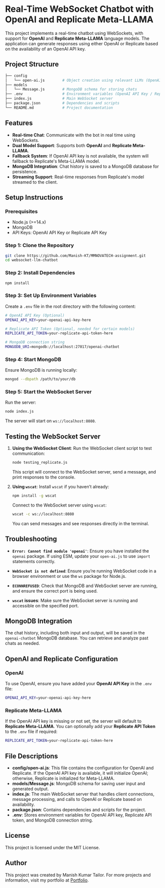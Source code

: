 # Real-Time WebSocket Chatbot with OpenAI and Replicate Meta-LLAMA

This project implements a real-time chatbot using WebSockets, with support for **OpenAI** and **Replicate Meta-LLAMA** language models. The application can generate responses using either OpenAI or Replicate based on the availability of an OpenAI API key.

## Project Structure

```bash
├── config                
│   └── open-ai.js        # Object creation using relevant LLMs (OpenAI/Replicate)
├── models
│   └── Message.js        # MongoDB schema for storing chats
├── .env                  # Environment variables (OpenAI API Key / Replicate Meta-LLAMA)
├── index.js              # Main WebSocket server
├── package.json          # Dependencies and scripts
└── README.md             # Project documentation
```

## Features
- **Real-time Chat**: Communicate with the bot in real time using WebSockets.
- **Dual Model Support**: Supports both **OpenAI** and **Replicate Meta-LLAMA**.
- **Fallback System**: If OpenAI API key is not available, the system will fallback to Replicate's Meta-LLAMA model.
- **MongoDB Integration**: Chat history is saved to a MongoDB database for persistence.
- **Streaming Support**: Real-time responses from Replicate's model streamed to the client.

## Setup Instructions

### Prerequisites
- Node.js (>=14.x)
- MongoDB
- API Keys: OpenAI API Key or Replicate API Key

### Step 1: Clone the Repository
```bash
git clone https://github.com/Manish-KT/MMNOVATECH-assignment.git
cd websocket-llm-chatbot
```

### Step 2: Install Dependencies
```bash
npm install
```

### Step 3: Set Up Environment Variables

Create a `.env` file in the root directory with the following content:

```bash
# OpenAI API Key (Optional)
OPENAI_API_KEY=your-openai-api-key-here

# Replicate API Token (Optional, needed for certain models)
REPLICATE_API_TOKEN=your-replicate-api-token-here

# MongoDB connection string
MONGODB_URI=mongodb://localhost:27017/openai-chatbot
```

### Step 4: Start MongoDB
Ensure MongoDB is running locally:

```bash
mongod --dbpath /path/to/your/db
```

### Step 5: Start the WebSocket Server
Run the server:

```bash
node index.js
```

The server will start on `ws://localhost:8080`.

## Testing the WebSocket Server

1. **Using the WebSocket Client**:
    Run the WebSocket client script to test communication:
    ```bash
    node testing_replicate.js
    ```
    This script will connect to the WebSocket server, send a message, and print responses to the console.

2. **Using `wscat`**:
    Install `wscat` if you haven’t already:
    ```bash
    npm install -g wscat
    ```
    Connect to the WebSocket server using `wscat`:
    ```bash
    wscat -c ws://localhost:8080
    ```
    You can send messages and see responses directly in the terminal.

## Troubleshooting

- **`Error: Cannot find module 'openai'`**: Ensure you have installed the `openai` package. If using ESM, update your `open-ai.js` to use `import` statements correctly.
  
- **`WebSocket is not defined`**: Ensure you’re running WebSocket code in a browser environment or use the `ws` package for Node.js.

- **`ECONNREFUSED`**: Check that MongoDB and WebSocket server are running, and ensure the correct port is being used.

- **`wscat` issues**: Make sure the WebSocket server is running and accessible on the specified port.

## MongoDB Integration

The chat history, including both input and output, will be saved in the `openai-chatbot` MongoDB database. You can retrieve and analyze past chats as needed.

## OpenAI and Replicate Configuration

### OpenAI
To use OpenAI, ensure you have added your **OpenAI API Key** in the `.env` file:

```bash
OPENAI_API_KEY=your-openai-api-key-here
```

### Replicate Meta-LLAMA
If the OpenAI API key is missing or not set, the server will default to **Replicate Meta-LLAMA**. You can optionally add your **Replicate API Token** to the `.env` file if required:

```bash
REPLICATE_API_TOKEN=your-replicate-api-token-here
```

## File Descriptions

- **config/open-ai.js**: This file contains the configuration for OpenAI and Replicate. If the OpenAI API key is available, it will initialize OpenAI; otherwise, Replicate is initialized for Meta-LLAMA.
- **models/Message.js**: MongoDB schema for saving user input and generated output.
- **index.js**: The main WebSocket server that handles client connections, message processing, and calls to OpenAI or Replicate based on availability.
- **package.json**: Contains dependencies and scripts for the project.
- **.env**: Stores environment variables for OpenAI API key, Replicate API token, and MongoDB connection string.

## License
This project is licensed under the MIT License.

## Author

This project was created by Manish Kumar Tailor. For more projects and information, visit my portfolio at [Portfolio](https://manish-kt.github.io/portfolio-website/).
